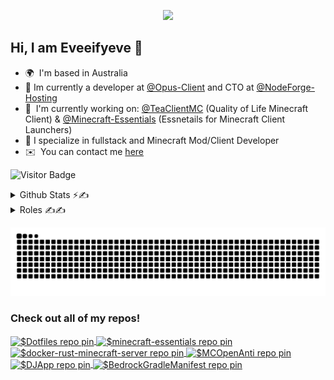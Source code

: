 
<p align="center">
    <a href="https://github.com/LelouchFR/skill-icons">
        <img src="https://go-skill-icons.vercel.app/api/icons?i=ts,js,html,css,sass,astro,svelte,swift,go,cpp,react,kotlin,lua,rust,zig,vue,java,svg,nix,gleam,python,bash,dart,maven,gradle,bootstrap,godot,nextjs,supabase,replit,tailwind,tauri,electron,vercel,vite,webpack,prisma,gatsby,nginx,nodejs,cmake,githubactions,flutter,jquery,angular,solidjs,bun,discordjs,mongodb,sqlite,postgresql,surrealdb,vim,neovim,idea,vscode,docker,postman,github,gimp,pr,davinci,arcbrowser,zen,firefox,chrome&perline=13" />
    </a>
</p>
    

Hi, I am Eveeifyeve 👋
-------------------------
*   🌍  I'm based in Australia
*   🔭  Im currently a developer at [@Opus-Client](https://github.com/Opus-Client) and CTO at [@NodeForge-Hosting](https://github.com/NodeForge-Hosting)
*   🚀  I'm currently working on: [@TeaClientMC](https://github.com/TeaClientMC) (Quality of Life Minecraft Client) & [@Minecraft-Essentials](https://github.com/Minecraft-Essentials) (Essnetails for Minecraft Client Launchers)
*   🌟  I specialize in fullstack and Minecraft Mod/Client Developer
*   ✉️  You can contact me [here](https://eveeifyeve.pages.dev/contact)

![Visitor Badge](https://visitor-badge.laobi.icu/badge?page_id=eveeifyeve.eveeifyeve&left_color=royalblue&right_color=mediumpurple&left_text=People%20Visited:)


<details>
    <summary>Github Stats ⚡️✍️</summary>
    
<img src="https://github-readme-stats.vercel.app/api?username=eveeifyeve&bg_color=30,34e8ff,9e26ff&title_color=000&text_color=fff" height="150" alt="stats graph"/>
<img src="https://github-readme-stats.vercel.app/api/top-langs?username=eveeifyeve&locale=en&hide_title=false&layout=compact&card_width=320&langs_count=5&bg_color=30,34e8ff,9e26ff&hide_border=false&order=2&title_color=000&text_color=fff" height="150" alt="languages graph"  />
    
</details>

<details>
    <summary>Roles ✍️✍️</summary>
    
### Major Projects/Company’s
- TeaClient: CEO/Founder,
- OpusClient: Developer (2023-2024),

### Non-Major Projects/Company's
- DuvanMC: Manager of Development (2024),
- Nodeforge: Developer,

### Opensource Projects: 
- Evolutify: CEO,
- Cordevall: CEO,
- Minecraft-essentials: Owner


    
</details>


![Snake](https://raw.githubusercontent.com/eveeifyeve/eveeifyeve/output/snake.svg)


### Check out all of my repos!

<a href="https://github.com/eveeifyeve/Dotfiles">
    <img height="150em" width="412em" align="center" src="https://github-readme-stats.vercel.app/api/pin/?username=eveeifyeve&repo=Dotfiles&langs_count=5&bg_color=30,34e8ff,9e26ff&hide_border=false&order=2&title_color=000&text_color=fff" alt="$Dotfiles repo pin" />
</a>
<a href="https://github.com/Minecraft-Essentials/minecraft-essentials">
    <img height="150em" width="412em" align="center" src="https://github-readme-stats.vercel.app/api/pin/?username=Minecraft-Essentials&repo=minecraft-essentials&langs_count=5&bg_color=30,34e8ff,9e26ff&hide_border=false&order=2&title_color=000&text_color=fff" alt="$minecraft-essentials repo pin" />
</a>
<a href="https://github.com/eveeifyeve/docker-rust-minecraft-server">
    <img height="150em" width="412em" align="center" src="https://github-readme-stats.vercel.app/api/pin/?username=eveeifyeve&repo=docker-rust-minecraft-server&langs_count=5&bg_color=30,34e8ff,9e26ff&hide_border=false&order=2&title_color=000&text_color=fff" alt="$docker-rust-minecraft-server repo pin" />
</a>
<a href="https://github.com/MCOpenAnti/MCOpenAnti">
    <img height="150em" width="412em" align="center" src="https://github-readme-stats.vercel.app/api/pin/?username=MCOpenAnti&repo=MCOpenAnti&langs_count=5&bg_color=30,34e8ff,9e26ff&hide_border=false&order=2&title_color=000&text_color=fff" alt="$MCOpenAnti repo pin" />
</a>
<a href="https://github.com/eveeifyeve/DJApp">
    <img height="150em" width="412em" align="center" src="https://github-readme-stats.vercel.app/api/pin/?username=eveeifyeve&repo=DJApp&langs_count=5&bg_color=30,34e8ff,9e26ff&hide_border=false&order=2&title_color=000&text_color=fff" alt="$DJApp repo pin" />
</a>
<a href="https://github.com/eveeifyeve/BedrockGradleManifest">
    <img height="150em" width="412em" align="center" src="https://github-readme-stats.vercel.app/api/pin/?username=eveeifyeve&repo=BedrockGradleManifest&langs_count=5&bg_color=30,34e8ff,9e26ff&hide_border=false&order=2&title_color=000&text_color=fff" alt="$BedrockGradleManifest repo pin" />
</a>
    
